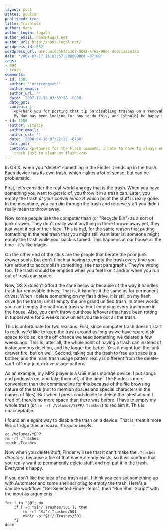 ```yaml
---
layout: post
status: publish
published: true
title: Trashless
author: Hans
author_login: fugalh
author_email: hans@fugal.net
author_url: http://hans.fugal.net/
wordpress_id: 852
wordpress_url: urn:uuid:5b43b3d7-5002-47e5-99d4-4c971aace35b
date: '2007-07-17 16:03:57.000000000 -07:00'
tags:
- mac
- trash
comments:
- id: 1585
  author: '"utrrrongeeb"'
  author_email: ''
  author_url: ''
  date: '2007-12-29 03:53:28 -0800'
  date_gmt: ''
  content: |-
    <p>Thank you for posting that tip on disabling trashes on a removable device in Leopard.
    My dad has been looking for how to do this, and [should] be happy to see this.</p>
- id: 1586
  author: Vitaliy
  author_email: ''
  author_url: ''
  date: '2008-04-18 07:22:22 -0700'
  date_gmt: ''
  content: <p>Thanks for the Flash command, I hate to have to always empty all my
    trash just to clean my flash.</p>
---
```

<p>In OS X, when you "delete" something in the Finder it ends up in the trash. Each device has its own trash, which makes a lot of sense, but can be problematic. </p>

<p>First, let's consider the real-world analogy that is the trash. When you have something you want to get rid of, you throw it in a trash can. Later, you empty the trash <em>at your convenience</em> at which point the stuff is really gone. In the meantime, you can dig through the trash and retrieve stuff you didn't really mean to throw away.</p>

<p>Now some people use the computer trash (or "Recycle Bin") as a sort of junk
drawer. They don't really want anything in there thrown away yet, they just
want it out of their face. This is bad, for the same reason that putting
something in the real trash that you might still want later is: someone might
empty the trash while your back is turned. This happens at our house all the
time—it's like magic. </p>

<p>On the other end of the stick are the people that berate the poor junk drawer souls, but don't flinch at having to empty the trash every time you turn around to accomplish something (see next paragraph). They're wrong too. The trash should be emptied when you feel like it and/or when you run out of trash can space.</p>

<p>Now, OS X doesn't afford the sane behavior because of the way it handles trash for removable drives. That is, it handles it the same as for permanent drives. When I delete something on my flash drive, it is still on my flash drive (in the trash) until I empty the one grand unified trash. In other words, you can't empty the bathroom trash without emptying every trashroom in the house. Also, you can't throw out those leftovers that have been rotting in tupperware for 3 weeks now unless you take out all the trash. </p>

<p>This is unfortunate for two reasons. First, since computer trash doesn't start to reek, we'd like to keep the trash around as long as we have spare disk space to do so, on the off chance we need something we deleted a few weeks ago. This is, after all, the whole point of having a trash can instead of instantaneous deletion, and the longer the better. Yes, it might fuel the junk drawer fire, but oh well. Second, taking out the trash to free up space is a bother, and the main trash usage pattern really is different from the delete-stuff-off-my-jump-drive usage pattern.</p>

<p>As an example, my MP3 player is a USB mass storage device. I put songs and podcasts on, and take them off, all the time. The Finder is more convenient than the commandline for this because of the file browsing nature of the task (not to mention spaces and special characters in the names of files). But when I press cmd-delete to delete the latest album I tired of, there's no more space than there was before. I have to empty my whole trash (or <code>rm -rf /Volumes/YEPP/.Trashes</code>) to reclaim it. This is unacceptable. </p>

<p>I found an elegant way to disable the trash on a device. That is, treat it more like a fridge than a house. It's quite simple:</p>

<pre><code>cd /Volumes/YEPP
rm -rf .Trashes
touch .Trashes
</code></pre>

<p>Now when you delete stuff, Finder will see that it can't make the <code>.Trashes</code> <em>directory</em>, because a file of that name already exists, so it wil confirm that you really want to permanently delete stuff, and not put it in the trash. Everyone's happy.</p>

<p>If you don't like the idea of no trash at all, I think you can set something up with Automator and some shell scripting to empty the trash. Here's a sample workflow: "Get Selected Finder Items", then "Run Shell Script" with the input as arguments:</p>

<pre><code>for i in "$@"; do
    if [ -d "$i"/.Trashes/501 ]; then
        rm -rf "$i"/.Trashes/501
        mkdir -p "$i"/.Trashes/501
    fi
done
</code></pre>
